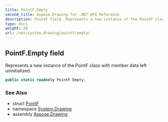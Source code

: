 ```yaml
---
title: PointF.Empty
second_title: Aspose.Drawing for .NET API Reference
description: PointF field. Represents a new instance of the PointF class with member data left uninitialized
type: docs
weight: 20
url: /net/system.drawing/pointf/empty/
---
```

## PointF.Empty field

Represents a new instance of the PointF class with member data left uninitialized.

```csharp
public static readonly PointF Empty;
```

### See Also

* struct [PointF](../)
* namespace [System.Drawing](../../pointf/)
* assembly [Aspose.Drawing](../../../)


